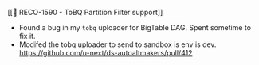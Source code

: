 [[🎯  RECO-1590 - ToBQ Partition Filter support]]
 * Found a bug in my `tobq` uploader for BigTable DAG. Spent sometime to fix it.
 * Modifed the tobq uploader to send to sandbox is env is dev. https://github.com/u-next/ds-autoaltmakers/pull/412
